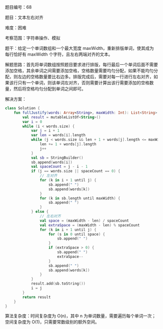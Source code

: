 题目编号：68

题目：文本左右对齐

难度：困难

考察范围：字符串操作、模拟

题干：给定一个单词数组和一个最大宽度 maxWidth，重新排版单词，使其成为每行恰好有 maxWidth 个字符，且左右两端对齐的文本。

解题思路：首先将单词数组按照题目要求进行排版，每行最后一个单词后面不需要添加空格，其余单词之间需要添加空格，空格数量需要均匀分配，如果不能均匀分配，则左边的空格数量要比右边多。排版完成后，需要对每一行进行左右对齐，如果该行只有一个单词，则该单词左对齐，否则需要计算出该行需要添加的空格数量，然后将空格均匀分配到单词之间即可。

解决方案：

```kotlin
class Solution {
    fun fullJustify(words: Array<String>, maxWidth: Int): List<String> {
        val result = mutableListOf<String>()
        var i = 0
        while (i < words.size) {
            var j = i + 1
            var len = words[i].length
            while (j < words.size && len + 1 + words[j].length <= maxWidth) {
                len += 1 + words[j].length
                j++
            }
            val sb = StringBuilder()
            sb.append(words[i])
            val spaceCount = j - i - 1
            if (j == words.size || spaceCount == 0) {
                // 左对齐
                for (k in i + 1 until j) {
                    sb.append(" ")
                    sb.append(words[k])
                }
                for (k in sb.length until maxWidth) {
                    sb.append(" ")
                }
            } else {
                // 左右对齐
                val space = (maxWidth - len) / spaceCount
                val extraSpace = (maxWidth - len) % spaceCount
                for (k in i + 1 until j) {
                    for (s in 0 until space) {
                        sb.append(" ")
                    }
                    if (extraSpace > 0) {
                        sb.append(" ")
                        extraSpace--
                    }
                    sb.append(" ")
                    sb.append(words[k])
                }
            }
            result.add(sb.toString())
            i = j
        }
        return result
    }
}
```

算法复杂度：时间复杂度为 O(n)，其中 n 为单词数量，需要遍历每个单词一次；空间复杂度为 O(1)，只需要常数级别的额外空间。